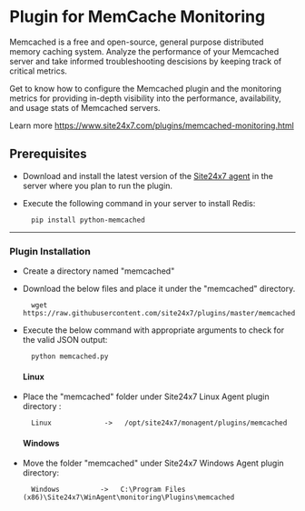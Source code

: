 
Plugin for MemCache Monitoring
==============================

Memcached is a free and open-source, general purpose distributed memory caching system. Analyze the performance of your Memcached server and take informed troubleshooting descisions by keeping track of critical metrics.

Get to know how to configure the Memcached plugin and the monitoring metrics for providing in-depth visibility into the performance, availability, and usage stats of Memcached servers.
  
Learn more https://www.site24x7.com/plugins/memcached-monitoring.html

## Prerequisites

- Download and install the latest version of the [Site24x7 agent](https://www.site24x7.com/app/client#/admin/inventory/add-monitor) in the server where you plan to run the plugin. 

- Execute the following command in your server to install Redis: 

		pip install python-memcached
---

### Plugin Installation  

- Create a directory named "memcached"

- Download the below files and place it under the "memcached" directory.

		wget https://raw.githubusercontent.com/site24x7/plugins/master/memcached/memcached.py

- Execute the below command with appropriate arguments to check for the valid JSON output:

		python memcached.py
  
  #### Linux

- Place the "memcached" folder under Site24x7 Linux Agent plugin directory : 

		Linux             ->   /opt/site24x7/monagent/plugins/memcached

  #### Windows 

- Move the folder "memcached" under Site24x7 Windows Agent plugin directory: 

		Windows          ->   C:\Program Files (x86)\Site24x7\WinAgent\monitoring\Plugins\memcached
